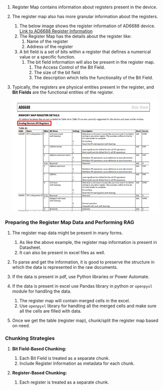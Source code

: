 1. Register Map contains information about registers present in the device.
2. The register map also has more granular information about the registers.

   1. The below image shows the register information of AD6688 device.
      [Link to AD6688 Register Information](https://www.analog.com/media/en/technical-documentation/data-sheets/AD6688.pdf)
   2. The Register Map has the details about the register like:
      1. Name of the register
      2. Address of the register
   3. A bit field is a set of bits within a register that defines a numerical
      value or a specific function.
      1. The bit field information will also be present in the register map.
         1. The Access Control of the Bit Field.
         2. The size of the bit field
         3. The description which tells the functionality of the Bit Field.

3. Typically, the registers are physical entities present in the register, and
   **Bit Fields** are the functional entities of the register.

   ![imagepng](./img/image.png)

### Preparing the Register Map Data and Performing RAG

1. The register map data might be present in many forms.

   1. As like the above example, the register map information is present in
      Datasheet.
   2. It can also be present in excel files as well.

2. To parse and get the information, it is good to preserve the structure in
   which the data is represented in the raw documents.

3. If the data is present in pdf, use Python libraries or Power Automate.

4. If the data is present in excel use Pandas library in python or `openpyxl`
   module for handling the data.

   1. The register map will contain merged cells in the excel.
   2. Use `openpyxl` library for handling all the merged cells and make sure all
      the cells are filled with data.

5. Once we get the table (register map), chunk/split the register map based on
   need.

### Chunking Strategies

1. **Bit Field-Based Chunking:**

   1. Each Bit Field is treated as a separate chunk.
   2. Include Register Information as metadata for each chunk.

2. **Register-Based Chunking:**
   1. Each register is treated as a separate chunk.
